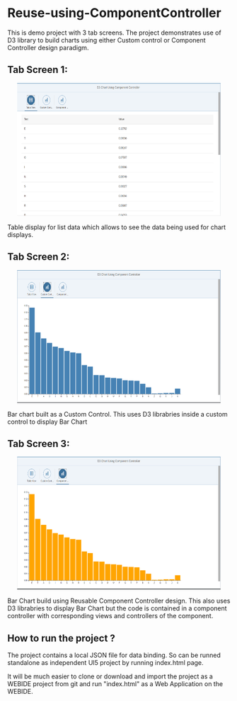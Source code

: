 # Reuse-using-ComponentController
This is demo project with 3 tab screens. The project demonstrates use of D3 library to build charts using either Custom control or Component Controller design paradigm.  
## Tab Screen 1: 
<p align="center">
  <img width="460" height="300" src="https://github.com/SachinNM/Reuse-using-ComponentController/blob/master/Screenshots/Table.PNG">
</p>

Table display for list data which allows to see the data being used for chart displays.

## Tab Screen 2: 
<p align="center">
  <img width="460" height="300" src="https://github.com/SachinNM/Reuse-using-ComponentController/blob/master/Screenshots/D3%20Using%20Custom%20Control.PNG">
</p>

Bar chart built as a Custom Control. This uses D3 librabries inside a custom control to display Bar Chart

## Tab Screen 3: 
<p align="center">
  <img width="460" height="300" src="https://github.com/SachinNM/Reuse-using-ComponentController/blob/master/Screenshots/D3%20Using%20Component%20Controller.PNG">
</p>

Bar Chart build using Reusable Component Controller design. This also uses D3 librabries to display Bar Chart but the code is contained in a component controller with corresponding views and controllers of the component.


## How to run the project ?
The project contains a local JSON file for data binding. So can be runned standalone as independent UI5 project by running index.html page.

It will be much easier to clone or download and import the project as a WEBIDE project from git and run "index.html" as a Web Application on the WEBIDE.

